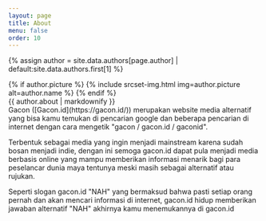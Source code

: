 ```yaml
---
layout: page
title: About
menu: false
order: 10
---
```


{% assign author = site.data.authors[page.author] | default:site.data.authors.first[1] %}

<article class="page" role="article">
  <div class="author-body text-center">
  {% if author.picture %}
    {% include srcset-img.html img=author.picture alt=author.name %}
  {% endif %}
    <div class="author-body-description">
      {{ author.about | markdownify }}
    </div>
  </div>

<div markdown="1">
Gacon ([Gacon.id](https://gacon.id/)) merupakan website media alternatif yang bisa kamu temukan di pencarian google dan beberapa pencarian di internet dengan cara mengetik "gacon / gacon.id / gaconid".

Terbentuk sebagai media yang ingin menjadi mainstream karena sudah bosan menjadi indie, dengan ini semoga gacon.id dapat pula menjadi media berbasis online yang mampu memberikan informasi menarik bagi para peselancar dunia maya tentunya meski masih sebagai alternatif atau rujukan.

Seperti slogan gacon.id "NAH" yang bermaksud bahwa pasti setiap orang pernah dan akan mencari informasi di internet, gacon.id hidup memberikan jawaban alternatif "NAH" akhirnya kamu menemukannya di gacon.id
</div>